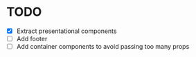 # TODO

- [x] Extract presentational components
- [ ] Add footer
- [ ] Add container components to avoid passing too many props 